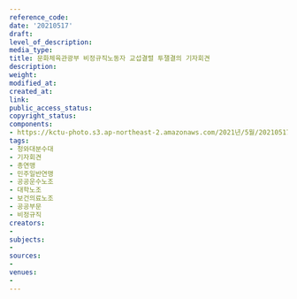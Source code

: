 ```yaml
---
reference_code: 
date: '20210517'
draft: 
level_of_description: 
media_type: 
title: 문화체육관광부 비정규직노동자 교섭결렬 투잴결의 기자회견
description: 
weight: 
modified_at: 
created_at: 
link: 
public_access_status: 
copyright_status: 
components:
- https://kctu-photo.s3.ap-northeast-2.amazonaws.com/2021년/5월/20210517-문화체육관광부+비정규직노동자+교섭결렬+투잴결의+기자회견_청와대분수대_기자회견_총연맹_민주일반연맹_공공운수노조_대학노조_보건의료노조_공공부문_비정규직/_1DX0049.jpg
tags:
- 청와대분수대
- 기자회견
- 총연맹
- 민주일반연맹
- 공공운수노조
- 대학노조
- 보건의료노조
- 공공부문
- 비정규직
creators:
- 
subjects:
- 
sources:
- 
venues:
- 
---
```

